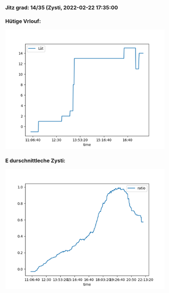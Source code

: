 ### Jitz grad: 14/35 (Zysti, 2022-02-22 17:35:00

### Hütige Vrlouf:
![Graph](Today.png)

### E durschnittleche Zysti:
![Graph](Zysti.png)